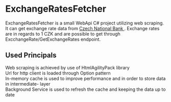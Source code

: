 # ExchangeRatesFetcher #

ExchangeRatesFetcher is a small WebApi C# project utilizing web scraping. It can get exchange rate data from [ Czech National Bank ](https://www.cnb.cz/cs/financni-trhy/devizovy-trh/kurzy-devizoveho-trhu/kurzy-devizoveho-trhu/ ). Exchange rates are in regards to 1 CZK and are possible to get through ExcchangeRate/GetExchangeRates endpoint.

## Used Principals ##
Web scraping is achieved by use of HtmlAgilityPack library\
Url for http client is loaded through Option pattern\
In-memory cache is used to improve performance and in order to store data in intermediate- layer\
Background Service is used to refresh the cache and keeping the data up to date


